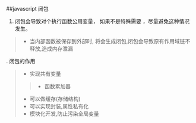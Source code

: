 ##javascript 闭包
1. 闭包会导致对个执行函数公用变量， 如果不是特殊需要 ，尽量避免这种情况发生。
>* 当内部函数被保存到外部时, 将会生成闭包,闭包会导致原有作用域链不释放,造成内存泄漏

. 闭包的作用
>*  实现共有变量
>>* 函数累加器
>
>* 可以做缓存(存储结构)
>* 可以实现封装,属性私有化
>* 模块化开发,防止污染全局变量
